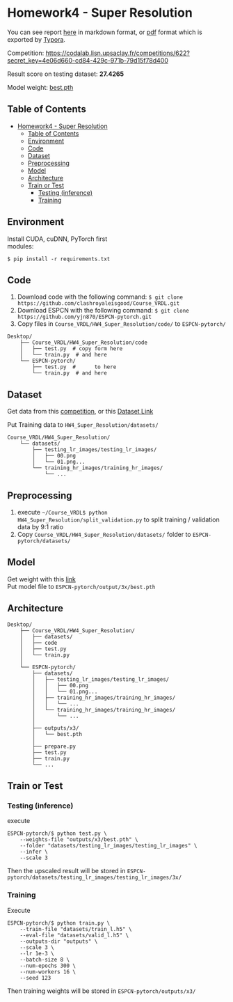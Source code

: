 # Homework4 - Super Resolution

You can see report [here](report/report.md) in markdown format, or [pdf](report/VRDL_HW4_309553018_Report.pdf) format which is exported by [Typora](https://typora.io/).

Competition: https://codalab.lisn.upsaclay.fr/competitions/622?secret_key=4e06d660-cd84-429c-971b-79d15f78d400

Result score on testing dataset: **27.4265**

Model weight: [best.pth](https://drive.google.com/file/d/1R4Vjkuz-_aKssFjzoG9PfsJKE1yAUe0Z/view?usp=sharing)

## Table of Contents

- [Homework4 - Super Resolution](#homework4---super-resolution)
  - [Table of Contents](#table-of-contents)
  - [Environment](#environment)
  - [Code](#code)
  - [Dataset](#dataset)
  - [Preprocessing](#preprocessing)
  - [Model](#model)
  - [Architecture](#architecture)
  - [Train or Test](#train-or-test)
    - [Testing (inference)](#testing-inference)
    - [Training](#training)

## Environment
Install CUDA, cuDNN, PyTorch first  
modules:
```
$ pip install -r requirements.txt
```
## Code
1. Download code with the following command:
`$ git clone https://github.com/clashroyaleisgood/Course_VRDL.git`
2. Download ESPCN with the following command:
`$ git clone https://github.com/yjn870/ESPCN-pytorch.git`
3. Copy files in `Course_VRDL/HW4_Super_Resolution/code/` to `ESPCN-pytorch/`
```
Desktop/
    ├── Course_VRDL/HW4_Super_Resolution/code
    │   ├── test.py  # copy form here
    │   └── train.py  # and here
    └── ESPCN-pytorch/
        ├── test.py  #      to here
        └── train.py  # and here
```

## Dataset
Get data from this [competition](https://codalab.lisn.upsaclay.fr/competitions/622?secret_key=4e06d660-cd84-429c-971b-79d15f78d400), or this [Dataset Link](https://drive.google.com/file/d/1GL_Rh1N-WjrvF_-YOKOyvq0zrV6TF4hb/view?usp=sharing)

Put Training data to `HW4_Super_Resolution/datasets/`
```
Course_VRDL/HW4_Super_Resolution/
    └── datasets/
        ├── testing_lr_images/testing_lr_images/
        │   ├── 00.png
        │   └── 01.png...
        └── training_hr_images/training_hr_images/
            └── ...
```

## Preprocessing
1. execute `~/Course_VRDL$ python HW4_Super_Resolution/split_validation.py` to split training / validation data by 9:1 ratio
2. Copy `Course_VRDL/HW4_Super_Resolution/datasets/` folder to `ESPCN-pytorch/datasets/`


## Model
Get weight with this [link](https://drive.google.com/file/d/1R4Vjkuz-_aKssFjzoG9PfsJKE1yAUe0Z/view?usp=sharing)  
Put model file to `ESPCN-pytorch/output/3x/best.pth`

## Architecture
```
Desktop/
    ├── Course_VRDL/HW4_Super_Resolution/
    │   ├── datasets/
    │   ├── code
    │   ├── test.py
    │   └── train.py
    │
    └── ESPCN-pytorch/
        ├── datasets/
        │   ├── testing_lr_images/testing_lr_images/
        │   │   ├── 00.png
        │   │   └── 01.png...
        │   ├── training_hr_images/training_hr_images/
        │   │   └── ...
        │   └── training_hr_images/training_hr_images/
        │       └── ...
        │
        ├── outputs/x3/
        │   └── best.pth
        │
        ├── prepare.py
        ├── test.py
        ├── train.py
        └── ...
```
## Train or Test
### Testing (inference)
execute
```
ESPCN-pytorch/$ python test.py \
	--weights-file "outputs/x3/best.pth" \
	--folder "datasets/testing_lr_images/testing_lr_images" \
	--infer \
	--scale 3
```
Then the upscaled result will be stored in `ESPCN-pytorch/datasets/testing_lr_images/testing_lr_images/3x/`

### Training
Execute
```
ESPCN-pytorch/$ python train.py \
	--train-file "datasets/train_l.h5" \
	--eval-file "datasets/valid_l.h5" \
	--outputs-dir "outputs" \
	--scale 3 \
	--lr 1e-3 \
	--batch-size 8 \
	--num-epochs 300 \
	--num-workers 16 \
	--seed 123
```
Then training weights will be stored in `ESPCN-pytorch/outputs/x3/`
